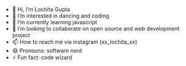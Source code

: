 - 👋 Hi, I’m Lochita Gupta
- 👀 I’m interested in dancing and coding
- 🌱 I’m currently learning javascript
- 💞️ I’m looking to collaborate on open source and web development project
- 📫 How to reach me via instagram (xx_lochita_xx)
- 😄 Pronouns: software nerd
- ⚡ Fun fact: code wizard

<!---
guptalochita18/guptalochita18 is a ✨ special ✨ repository because its `README.md` (this file) appears on your GitHub profile.
You can click the Preview link to take a look at your changes.
--->
